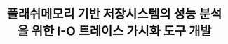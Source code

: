 ---
layout: publication-single
title: 플래쉬메모리 기반 저장시스템의 성능 분석을 위한 I-O 트레이스 가시화 도구 개발
name: 한국정보과학회 추계학술발표대회 논문지
first-author: 윤경훈
co-authors: 정호영, 박성민, 차재혁, 강수용
during: 2006.10.01
location: 
impactfactor: 
doi: 
note: 
categories: 
 - Flash Memory and Non-Volatile RAM
tag: 
 - Domestic Conference
---